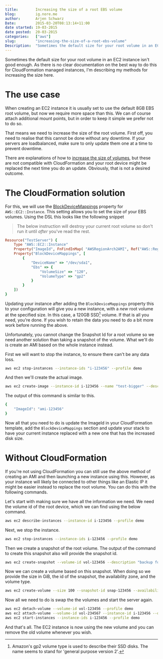 ```yaml
---
title:        Increasing the size of a root EBS volume  
blog:         ig.nore.me  
author:       Arjen Schwarz  
Date:         2015-03-20T08:13:14+11:00  
date started: 19-03-2015
date posted:  20-03-2015
categories:   ["aws"]
slug:         "increasing-the-size-of-a-root-ebs-volume"
Description:  "Sometimes the default size for your root volume in an EC2 instance isn't good enough. As there is no clear documentation on the best way to do this for CloudFormation managed instances, I'm describing my methods for increasing the size here."
---
```

Sometimes the default size for your root volume in an EC2 instance isn't good enough. As there is no clear documentation on the best way to do this for CloudFormation managed instances, I'm describing my methods for increasing the size here.

# The use case

When creating an EC2 instance it is usually set to use the default 8GB EBS root volume, but now we require more space than this. We can of course attach additional mount points, but in order to keep it simple we prefer not to do so.

That means we need to increase the size of the root volume. First off, you need to realise that this cannot be done without any downtime. If your servers are loadbalanced, make sure to only update them one at a time to prevent downtime.

There are explanations of how to [increase the size of volumes](http://docs.aws.amazon.com/AWSEC2/latest/UserGuide/ebs-expand-volume.html), but these are not compatible with CloudFormation and your root device might be replaced the next time you do an update. Obviously, that is not a desired outcome.

# The CloudFormation solution

For this, we will use the [BlockDeviceMappings](http://docs.aws.amazon.com/AWSCloudFormation/latest/UserGuide/aws-properties-ec2-blockdev-mapping.html) property for `AWS::EC2::Instance`. This setting allows you to set the size of your EBS volumes. Using the DSL this looks like the following snippet

> The below instruction will destroy your current root volume so don't run it until *after* you've read the rest.

```ruby
Resource("TestServer") {
    Type "AWS::EC2::Instance"
    Property("ImageId", FnFindInMap( "AWSRegionArch2AMI", Ref("AWS::Region"),"AMI"))
    Property("BlockDeviceMappings", [
        {
            "DeviceName" => "/dev/sda1",
            "Ebs" => {
                "VolumeSize" => "120",
                "VolumeType" => "gp2"
            }
        }
    ])
}
```

Updating your instance after adding the `BlockDeviceMappings` property this to your configuration will give you a new instance, with a *new* root volume at the specified size. In this case, a 120GB SSD[^ssdexplanation] volume. If that is all you need, you're done. If you wish to retain the data you need to do a bit more work before running the above.

Unfortunately, you cannot change the Snapshot Id for a root volume so we need another solution than taking a snapshot of the volume. What we'll do is create an AMI based on the whole instance instead.

First we will want to stop the instance, to ensure there can't be any data loss.

```bash
aws ec2 stop-instances --instance-ids "i-123456" --profile demo
```

And then we'll create the actual image.

```bash
aws ec2 create-image --instance-id i-123456 --name "test-bigger" --description "Bigger disk for Test server" --profile demo
```

The output of this command is similar to this.

```bash
{
    "ImageId": "ami-123456"
}
```

Now all that you need to do is update the ImageId in your CloudFormation template, add the `BlockDeviceMappings` section and update your stack to have your current instance replaced with a new one that has the increased disk size.

# Without CloudFormation

If you're not using CloudFormation you can still use the above method of creating an AMI and then launching a new instance using this. However, as your instance will likely be connected to other things like an Elastic IP it might be easier instead to replace the root volume. You can do this with the following commands.

Let's start with making sure we have all the information we need. We need the volume id of the root device, which we can find using the below command.

```bash
aws ec2 describe-instances --instance-id i-123456 --profile demo
```

Next, we stop the instance.

```bash
aws ec2 stop-instances --instance-ids i-123456 --profile demo
```

Then we create a snapshot of the root volume. The output of the command to create this snapshot also will provide the snapshot id.

```bash
aws ec2 create-snapshot --volume-id vol-123456 --description "backup for test server" --profile demo
```

Now we can create a volume based on this snapshot. When doing so we provide the size in GiB, the id of the snapshot, the availability zone, and the volume type.

```bash
aws ec2 create-volume --size 100 --snapshot-id snap-123456 --availability-zone us-east-1a --volume-type gp2 --profile demo
```

Now all we need to do is swap the the volumes and start the server again.

```bash
aws ec2 detach-volume --volume-id vol-123456 --profile demo
aws ec2 attach-volume --volume-id vol-234567 --instance-id i-123456 --device "/dev/sda1" --profile demo
aws ec2 start-instances --instance-ids i-123456 --profile demo
```

And that's all. The EC2 instance is now using the new volume and you can remove the old volume whenever you wish.

[^ssdexplanation]: Amazon's gp2 volume type is used to describe their SSD disks. The name seems to stand for 'general purpose version 2'.
